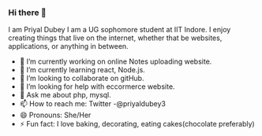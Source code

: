 ### Hi there 👋

I am Priyal Dubey I am a UG sophomore student at IIT Indore.
I enjoy creating things that live on the internet, whether that be websites, applications, or anything in between.
<!--
**priyalweb/priyalweb** is a ✨ _special_ ✨ repository because its `README.md` (this file) appears on your GitHub profile.

<!-- Here are some ideas to get you started: 
-->

- 🔭 I’m currently working on online Notes uploading website.
- 🌱 I’m currently learning react, Node.js.
- 👯 I’m looking to collaborate on gitHub.
- 🤔 I’m looking for help with eccormerce website.
- 💬 Ask me about php, mysql.
- 📫 How to reach me: Twitter -@priyaldubey3
- 😄 Pronouns: She/Her
- ⚡ Fun fact: I love baking, decorating, eating cakes(chocolate preferably) 

